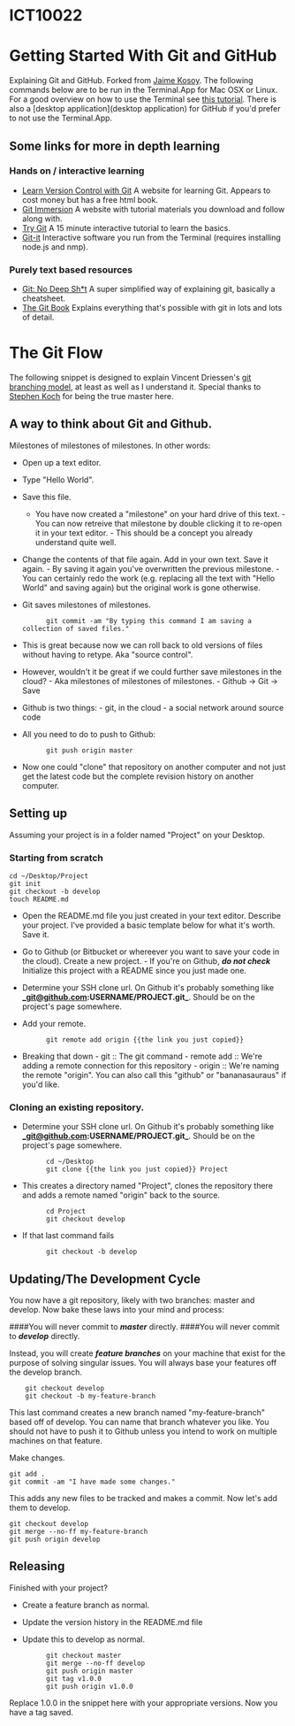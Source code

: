 # ICT10022

# Getting Started With Git and GitHub

Explaining Git and GitHub. Forked from [Jaime Kosoy](https://github.com/jkosoy). The following commands below are to be run in the Terminal.App for Mac OSX or Linux. For a good overview on how to use the Terminal see [this tutorial](http://cli.learncodethehardway.org/book/). There is also a [desktop application](desktop application) for GitHub if you'd prefer to not use the Terminal.App.

## Some links for more in depth learning

### Hands on / interactive learning

- [Learn Version Control with Git](https://www.git-tower.com/learn/ebook) A website for learning Git. Appears to cost money but has a free html book.
- [Git Immersion](http://gitimmersion.com/lab_01.html) A website with tutorial materials you download and follow along with.
- [Try Git](http://try.github.io/levels/1/challenges/1) A 15 minute interactive tutorial to learn the basics.
- [Git-it](http://nodeschool.io/#git-it) Interactive software you run from the Terminal (requires installing node.js and nmp).

### Purely text based resources

- [Git: No Deep Sh\*t](http://rogerdudler.github.io/git-guide/) A super simplified way of explaining git, basically a cheatsheet.
- [The Git Book](http://git-scm.com/book) Explains everything that's possible with git in lots and lots of detail.

# The Git Flow

The following snippet is designed to explain Vincent Driessen's [git branching model](http://nvie.com/posts/a-successful-git-branching-model/), at least as well as I understand it. Special thanks to [Stephen Koch](https://twitter.com/skoch) for being the true master here.

## A way to think about Git and Github.

Milestones of milestones of milestones. In other words:

- Open up a text editor.
- Type "Hello World".
- Save this file.
  - You have now created a "milestone" on your hard drive of this text. - You can now retreive that milestone by double clicking it to re-open it in your text editor. - This should be a concept you already understand quite well.
- Change the contents of that file again. Add in your own text. Save it again. - By saving it again you've overwritten the previous milestone. - You can certainly redo the work (e.g. replacing all the text with "Hello World" and saving again) but the original work is gone otherwise.
- Git saves milestones of milestones.

      		git commit -am "By typing this command I am saving a collection of saved files."

- This is great because now we can roll back to old versions of files without having to retype. Aka "source control".
- However, wouldn't it be great if we could further save milestones in the cloud? - Aka milestones of milestones of milestones. - Github -> Git -> Save
- Github is two things: - git, in the cloud - a social network around source code
- All you need to do to push to Github:

      		git push origin master

- Now one could "clone" that repository on another computer and not just get the latest code but the complete revision history on another computer.

## Setting up

Assuming your project is in a folder named "Project" on your Desktop.

### Starting from scratch

    cd ~/Desktop/Project
    git init
    git checkout -b develop
    touch README.md

- Open the README.md file you just created in your text editor. Describe your project. I've provided a basic template below for what it's worth. Save it.
- Go to Github (or Bitbucket or whereever you want to save your code in the cloud). Create a new project. - If you're on Github, **_do not check_** Initialize this project with a README since you just made one.
- Determine your SSH clone url. On Github it's probably something like **_git@github.com:USERNAME/PROJECT.git_**. Should be on the project's page somewhere.
- Add your remote.

      		git remote add origin {{the link you just copied}}

- Breaking that down - git :: The git command - remote add :: We're adding a remote connection for this repository - origin :: We're naming the remote "origin". You can also call this "github" or "bananasauraus" if you'd like.

### Cloning an existing repository.

- Determine your SSH clone url. On Github it's probably something like **_git@github.com:USERNAME/PROJECT.git_**. Should be on the project's page somewhere.

      		cd ~/Desktop
      		git clone {{the link you just copied}} Project

- This creates a directory named "Project", clones the repository there and adds a remote named "origin" back to the source.

      		cd Project
      		git checkout develop

- If that last command fails

      		git checkout -b develop

## Updating/The Development Cycle

You now have a git repository, likely with two branches: master and develop. Now bake these laws into your mind and process:

####You will never commit to **_master_** directly.
####You will never commit to **_develop_** directly.

Instead, you will create **_feature branches_** on your machine that exist for the purpose of solving singular issues. You will always base your features off the develop branch.

    	git checkout develop
    	git checkout -b my-feature-branch

This last command creates a new branch named "my-feature-branch" based off of develop. You can name that branch whatever you like. You should not have to push it to Github unless you intend to work on multiple machines on that feature.

Make changes.

    git add .
    git commit -am "I have made some changes."

This adds any new files to be tracked and makes a commit. Now let's add them to develop.

    git checkout develop
    git merge --no-ff my-feature-branch
    git push origin develop

## Releasing

Finished with your project?

- Create a feature branch as normal.
- Update the version history in the README.md file
- Update this to develop as normal.

      		git checkout master
      		git merge --no-ff develop
      		git push origin master
      		git tag v1.0.0
      		git push origin v1.0.0

Replace 1.0.0 in the snippet here with your appropriate versions. Now you have a tag saved.
